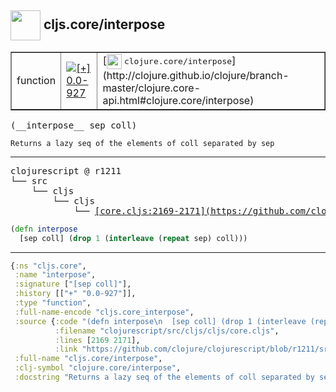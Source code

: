 ## <img width="48px" valign="middle" src="http://i.imgur.com/Hi20huC.png"> cljs.core/interpose

 <table border="1">
<tr>
<td>function</td>
<td><a href="https://github.com/cljsinfo/api-refs/tree/0.0-927"><img valign="middle" alt="[+] 0.0-927" src="https://img.shields.io/badge/+-0.0--927-lightgrey.svg"></a> </td>
<td>
[<img height="24px" valign="middle" src="http://i.imgur.com/1GjPKvB.png"> <samp>clojure.core/interpose</samp>](http://clojure.github.io/clojure/branch-master/clojure.core-api.html#clojure.core/interpose)
</td>
</tr>
</table>

 <samp>
(__interpose__ sep coll)<br>
</samp>

```
Returns a lazy seq of the elements of coll separated by sep
```

---

 <pre>
clojurescript @ r1211
└── src
    └── cljs
        └── cljs
            └── <ins>[core.cljs:2169-2171](https://github.com/clojure/clojurescript/blob/r1211/src/cljs/cljs/core.cljs#L2169-L2171)</ins>
</pre>

```clj
(defn interpose
  [sep coll] (drop 1 (interleave (repeat sep) coll)))
```


---

```clj
{:ns "cljs.core",
 :name "interpose",
 :signature ["[sep coll]"],
 :history [["+" "0.0-927"]],
 :type "function",
 :full-name-encode "cljs.core_interpose",
 :source {:code "(defn interpose\n  [sep coll] (drop 1 (interleave (repeat sep) coll)))",
          :filename "clojurescript/src/cljs/cljs/core.cljs",
          :lines [2169 2171],
          :link "https://github.com/clojure/clojurescript/blob/r1211/src/cljs/cljs/core.cljs#L2169-L2171"},
 :full-name "cljs.core/interpose",
 :clj-symbol "clojure.core/interpose",
 :docstring "Returns a lazy seq of the elements of coll separated by sep"}

```
